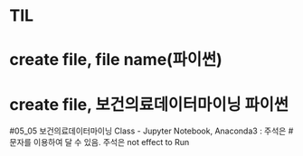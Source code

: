 # TIL
# create file, file name(파이썬)
# create file, 보건의료데이터마이닝 파이썬
#05_05 보건의료데이터마이닝 Class - 
Jupyter Notebook, Anaconda3 : 주석은 # 문자를 이용하여 달 수 있음. 주석은 not effect to Run

